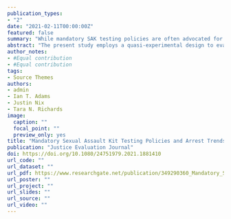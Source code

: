 ```yaml
---
publication_types:
- "2"
date: "2021-02-11T00:00:00Z"
featured: false
summary: "While mandatory SAK testing policies are often advocated for based on the belief that they will increase arrest rates for sexual assault (among other proposed benefits), we add to growing empirical evidence that policy interventions beyond mandatory SAK testing are needed to increase arrest rates for sexual assault."
abstract: "The present study employs a quasi-experimental design to evaluate the effects of a mandatory sexual assault kit (SAK) testing policy on rape arrests in a large western US jurisdiction. We use a Bayesian structural time-series model and monthly data on arrests for rape from 2010 through 2019. In the post-implementation period, we observed a downward trend in the arrest rate for rape. Based on the results, the most conservative interpretation of our findings is that the policy implementation did not affect rape arrest rates. While mandatory SAK testing policies are often advocated for based on the belief that they will increase arrest rates for sexual assault (among other proposed benefits), we add to growing empirical evidence that policy interventions beyond mandatory SAK testing are needed to increase arrest rates for sexual assault. Jurisdictions that currently use mandatory SAK testing policies are encouraged to assess stakeholders’ experiences to proactively address resource allocation, consider other policies that may increase accountability for sexual assault offenders, and utilize victim service providers to support other measures of success with victims in instances where no arrest is made."
author_notes:
- #Equal contribution
- #Equal contribution
tags:
- Source Themes
authors:
- admin
- Ian T. Adams
- Justin Nix
- Tara N. Richards
image: 
  caption: ""
  focal_point: ""
  preview_only: yes
title: "Mandatory Sexual Assault Kit Testing Policies and Arrest Trends: A Natural Experiment"
publication: "Justice Evaluation Journal"
doi: https://doi.org/10.1080/24751979.2021.1881410
url_code: ""
url_dataset: ""
url_pdf: https://www.researchgate.net/publication/349290360_Mandatory_Sexual_Assault_Kit_Testing_Policies_and_Arrest_Trends_A_Natural_Experiment
url_poster: ""
url_project: ""
url_slides: ""
url_source: ""
url_video: ""
---
```


